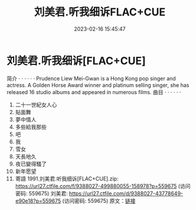 ﻿---
title: 刘美君.听我细诉FLAC+CUE
date: 2023-02-16 15:45:47
categories: APE、FLAC、MP3
tags: 华语中文
---
# 刘美君.听我细诉[FLAC+CUE]

简介
· · · · · ·
Prudence Liew Mei-Gwan is a Hong Kong pop singer and actress.
A Golden Horse Award winner and platinum selling singer, she has
released 16 studio albums and appeared in numerous films.
曲目
· · · · · ·
01. 二十一世紀女人心
02. 貼面舞
03. 夢中情人
04. 多些給我那些
05. 吧
06. 我
07. 雪女
08. 天長地久
09. 夜已變得騷了
10. 新年愿望
11. 寄語
1991.刘美君.听我细诉[FLAC+CUE].zip: https://url27.ctfile.com/f/9388027-499880055-158978?p=559675
(访问密码: 559675)
刘美君: https://url27.ctfile.com/d/9388027-43778649-e90e18?p=559675
(访问密码: 559675)
原文：[链接](https://blog.sina.com.cn/s/blog_1647c7e76010310sy.html)